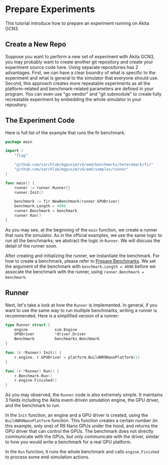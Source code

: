 # Prepare Experiments

This tutorial introduce how to prepare an experiment running on Akita GCN3.

## Create a New Repo

Suppose you want to perform a new set of experiment with Akita GCN3, you may probably want to create another git repository and create your experiment source code here. Using separate repositories has 2 advantages. First, we can have a clear boundry of what is specific to the experiment and what is general to the simulator that everyone should use. Second, this approach creates more repeatable experiments as all the platform-related and benchmark-related parameters are defined in your program. You can even use "go vendor" and "git submodule" to create fully recreatable experiment by embedding the whole simulator in your repository.

## The Experiment Code

Here is full list of the example that runs the fir benchmark.

```go
package main

import (
    "flag"

    "github.com/sarchlab/mgpusim/v4/amd/benchmarks/heteromark/fir"
    "github.com/sarchlab/mgpusim/v4/amd/samples/runner"
)

func main() {
    runner := runner.Runner{}
    runner.Init()

    benchmark := fir.NewBenchmark(runner.GPUDriver)
    benchmark.Length = 4096
    runner.Benchmark = benchmark
    runner.Run()
}

```

As you may see, at the beginning of the `main` function, we create a runner that runs the simulator. As in the official examples, we use the same logic to run all the benchmarks, we abstract the logic in `Runner`. We will discuss the detail of the runner soon.

After creating and initializing the runner, we instantiate the benchmark. For how to create a benchmark, please refer to [Prepare Benchmarks](./create_benchmarks.md). We set the argument of the benchmark with `benchmark.Length = 4096` before we assocate the benchmark with the runner, using `runner.Benchmark = benchmark`.

## Runner

Next, let's take a look at how the `Runner` is implemented. In general, if you want to use the same way to run multiple benchmarks, writing a runner is recommended. Here is a simplified version of a runner:

```go
type Runner struct {
    engine            sim.Engine
    GPUDriver         *driver.Driver
    Benchmark         benchmarks.Benchmark
}

func (r *Runner) Init() {
    r.engine, r.GPUDriver = platform.BuildNR9NanoPlatform(1)
}

func (r *Runner) Run() {
    r.Benchmark.Run()
    r.engine.Finished()
}
```

As you may observed, the `Runner` code is also extremely simple. It maintains 3 fields including the Akita event-driven simulation engine, the GPU driver, and the benchmark to run.

In the `Init` function, an engine and a GPU driver is created, using the `BuildNR9NanoPlatform` function. This function creates a certain number (in this example, only one) of R9 Nano GPUs under the hood, and returns the GPU driver that can control the GPUs. The benchmark does not directly communicate with the GPUs, but only communicate with the driver, similar to how you would write a benchmark for a real GPU platform.

In the `Run` function, it runs the whole benchmark and calls `engine.Finished` to process some end-simulation actions.
